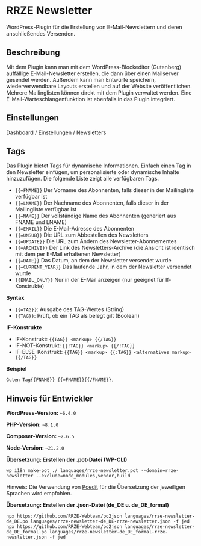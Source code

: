 # RRZE Newsletter

WordPress-Plugin für die Erstellung von E-Mail-Newslettern und deren anschließendes Versenden.

## Beschreibung

Mit dem Plugin kann man mit dem WordPress-Blockeditor (Gutenberg) auffällige E-Mail-Newsletter erstellen, die dann über einen Mailserver gesendet werden. Außerdem kann man Entwürfe speichern, wiederverwendbare Layouts erstellen und auf der Website veröffentlichen. Mehrere Mailinglisten können direkt mit dem Plugin verwaltet werden. Eine E-Mail-Warteschlangenfunktion ist ebenfalls in das Plugin integriert.

## Einstellungen

Dashboard / Einstellungen / Newsletters

## Tags

Das Plugin bietet Tags für dynamische Informationen. Einfach einen Tag in den Newsletter einfügen, um personalisierte oder dynamische Inhalte hinzuzufügen. Die folgende Liste zeigt alle verfügbaren Tags.

-   `{{=FNAME}}` Der Vorname des Abonnenten, falls dieser in der Mailingliste verfügbar ist
-   `{{=LNAME}}` Der Nachname des Abonnenten, falls dieser in der Mailingliste verfügbar ist
-   `{{=NAME}}` Der vollständige Name des Abonnenten (generiert aus FNAME und LNAME)
-   `{{=EMAIL}}` Die E-Mail-Adresse des Abonnenten
-   `{{=UNSUB}}` Die URL zum Abbestellen des Newsletters
-   `{{=UPDATE}}` Die URL zum Ändern des Newsletter-Abonnementes
-   `{{=ARCHIVE}}` Der Link des Newsletters-Archive (die Ansicht ist identisch mit dem per E-Mail erhaltenen Newsletter)
-   `{{=DATE}}` Das Datum, an dem der Newsletter versendet wurde
-   `{{=CURRENT_YEAR}}` Das laufende Jahr, in dem der Newsletter versendet wurde
-   `{{EMAIL_ONLY}}` Nur in der E-Mail anzeigen (nur geeignet für If-Konstrukte)

**Syntax**

-   `{{=TAG}}`: Ausgabe des TAG-Wertes (String)
-   `{{TAG}}`: Prüft, ob ein TAG als belegt gilt (Boolean)

**IF-Konstrukte**

-   IF-Konstrukt: `{{TAG}} <markup> {{/TAG}}`
-   IF-NOT-Konstrukt: `{{!TAG}} <markup> {{/!TAG}}`
-   IF-ELSE-Konstrukt: `{{TAG}} <markup> {{:TAG}} <alternatives markup> {{/TAG}}`

**Beispiel**

```
Guten Tag{{FNAME}} {{=FNAME}}{{/FNAME}},
```

## Hinweis für Entwickler

**WordPress-Version:** `~6.4.0`

**PHP-Version:** `~8.1.0`

**Composer-Version:** `~2.6.5`

**Node-Version:** `~21.2.0`

**Übersetzung: Erstellen der .pot-Datei (WP-CLI)**

```shell
wp i18n make-pot ./ languages/rrze-newsletter.pot --domain=rrze-newsletter --exclude=node_modules,vendor,build
```

Hinweis: Die Verwendung von [Poedit](https://poedit.net) für die Übersetzung der jeweiligen Sprachen wird empfohlen.

**Übersetzung: Erstellen der .json-Datei (de_DE u. de_DE_formal)**

```shell
npx https://github.com/RRZE-Webteam/po2json languages/rrze-newsletter-de_DE.po languages/rrze-newsletter-de_DE-rrze-newsletter.json -f jed
npx https://github.com/RRZE-Webteam/po2json languages/rrze-newsletter-de_DE_formal.po languages/rrze-newsletter-de_DE_formal-rrze-newsletter.json -f jed
```
